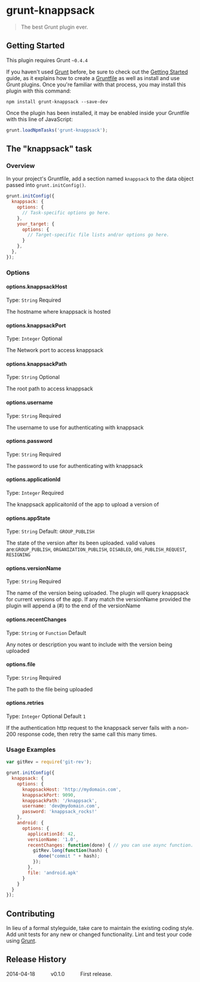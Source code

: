 # grunt-knappsack

> The best Grunt plugin ever.

## Getting Started
This plugin requires Grunt `~0.4.4`

If you haven't used [Grunt](http://gruntjs.com/) before, be sure to check out the [Getting Started](http://gruntjs.com/getting-started) guide, as it explains how to create a [Gruntfile](http://gruntjs.com/sample-gruntfile) as well as install and use Grunt plugins. Once you're familiar with that process, you may install this plugin with this command:

```shell
npm install grunt-knappsack --save-dev
```

Once the plugin has been installed, it may be enabled inside your Gruntfile with this line of JavaScript:

```js
grunt.loadNpmTasks('grunt-knappsack');
```

## The "knappsack" task

### Overview
In your project's Gruntfile, add a section named `knappsack` to the data object passed into `grunt.initConfig()`.

```js
grunt.initConfig({
  knappsack: {
    options: {
      // Task-specific options go here.
    },
    your_target: {
      options: {
        // Target-specific file lists and/or options go here.
      }
    },
  },
});
```

### Options

#### options.knappsackHost
Type: `String`
Required

The hostname where knappsack is hosted

#### options.knappsackPort
Type: `Integer`
Optional

The Network port to access knappsack

#### options.knappsackPath
Type: `String`
Optional

The root path to access knappsack

#### options.username
Type: `String`
Required

The username to use for authenticating with knappsack

#### options.password
Type: `String`
Required

The password to use for authenticating with knappsack

#### options.applicationId
Type: `Integer`
Required

The knappsack applicaitonId of the app to upload a version of

#### options.appState
Type: `String`
Default: `GROUP_PUBLISH`

The state of the version after its been uploaded. valid values are:`GROUP_PUBLISH`, `ORGANIZATION_PUBLISH`, `DISABLED`, `ORG_PUBLISH_REQUEST`, `RESIGNING`

#### options.versionName
Type: `String`
Required

The name of the version being uploaded. The plugin will query knappsack for current versions of the app. If any match the versionName provided the plugin will append a (#<number>) to the end of the versionName

#### options.recentChanges
Type: `String` or `Function`
Default ` `

Any notes or description you want to include with the version being uploaded

#### options.file
Type: `String`
Required

The path to the file being uploaded

#### options.retries
Type: `Integer`
Optional
Default `1`

If the authentication http request to the knappsack server fails with a non-200 response code, then retry the same call this many times.

### Usage Examples

```js
var gitRev = require('git-rev');

grunt.initConfig({
  knappsack: {
    options: {
      knappsackHost: 'http://mydomain.com',
      knappsackPort: 9090,
      knappsackPath: '/knappsack',
      username: 'dev@mydomain.com',
      password: 'knappsack_rocks!'
    },
    android: {
      options: {
        applicationId: 42,
        versionName: '1.0',
        recentChanges: function(done) { // you can use async function.
          gitRev.long(function(hash) {
            done("commit " + hash);
          });
        },
        file: 'android.apk'
      }
    }
  }
});
```

## Contributing
In lieu of a formal styleguide, take care to maintain the existing coding style. Add unit tests for any new or changed functionality. Lint and test your code using [Grunt](http://gruntjs.com/).

## Release History
2014-04-18   v0.1.0   First release.

